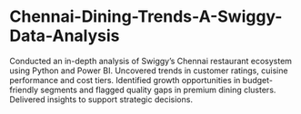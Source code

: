 # Chennai-Dining-Trends-A-Swiggy-Data-Analysis
Conducted an in-depth analysis of Swiggy’s Chennai restaurant ecosystem using Python and Power BI. Uncovered trends in customer ratings, cuisine performance and cost tiers. Identified growth opportunities in budget-friendly segments and flagged quality gaps in premium dining clusters. Delivered insights to support strategic decisions.

